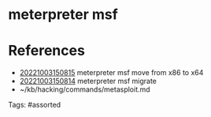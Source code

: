 # meterpreter msf

# References
- [20221003150815](/zet/20221003150815/) meterpreter msf move from x86 to x64
- [20221003150814](/zet/20221003150814/) meterpreter msf migrate
- ~/kb/hacking/commands/metasploit.md

Tags:
    #assorted

